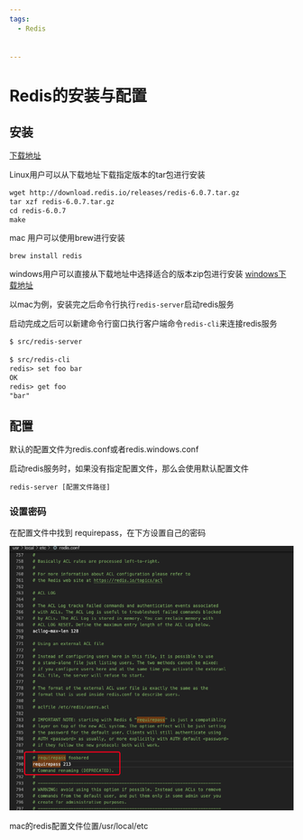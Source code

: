 ```yaml
---
tags:
  - Redis


---
```

# Redis的安装与配置

## 安装
[下载地址](https://redis.io/download)

Linux用户可以从下载地址下载指定版本的tar包进行安装
~~~ shell
wget http://download.redis.io/releases/redis-6.0.7.tar.gz
tar xzf redis-6.0.7.tar.gz
cd redis-6.0.7
make
~~~

mac 用户可以使用brew进行安装
~~~ shell
brew install redis
~~~


windows用户可以直接从下载地址中选择适合的版本zip包进行安装
[windows下载地址](https://github.com/tporadowski/redis/releases)


以mac为例，安装完之后命令行执行`redis-server`启动redis服务

启动完成之后可以新建命令行窗口执行客户端命令`redis-cli`来连接redis服务

~~~ shell
$ src/redis-server

$ src/redis-cli
redis> set foo bar
OK
redis> get foo
"bar"
~~~



## 配置

默认的配置文件为redis.conf或者redis.windows.conf

启动redis服务时，如果没有指定配置文件，那么会使用默认配置文件

~~~
redis-server [配置文件路径]
~~~

### 设置密码
在配置文件中找到 requirepass，在下方设置自己的密码

![配置](images/img_9.png)


mac的redis配置文件位置/usr/local/etc